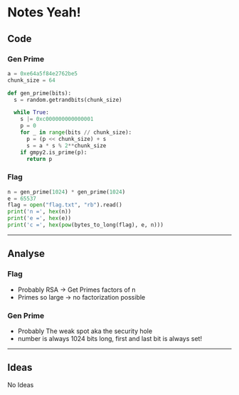 # Notes Yeah!


## Code

### Gen Prime
```python
a = 0xe64a5f84e2762be5
chunk_size = 64

def gen_prime(bits):
  s = random.getrandbits(chunk_size)

  while True:
    s |= 0xc000000000000001
    p = 0
    for _ in range(bits // chunk_size):
      p = (p << chunk_size) + s
      s = a * s % 2**chunk_size
    if gmpy2.is_prime(p):
      return p
```

### Flag
```python
n = gen_prime(1024) * gen_prime(1024)
e = 65537
flag = open("flag.txt", "rb").read()
print('n =', hex(n))
print('e =', hex(e))
print('c =', hex(pow(bytes_to_long(flag), e, n)))
```

---
## Analyse 
### Flag
 - Probably RSA -> Get Primes factors of n
 - Primes so large -> no factorization possible

### Gen Prime
 - Probably The weak spot aka the security hole
 - number is always 1024 bits long, first and last bit is always set!

---
## Ideas
 No Ideas 
